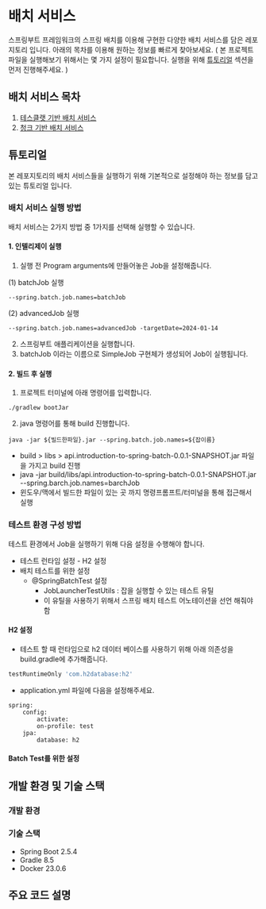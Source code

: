 # 배치 서비스
스프링부트 프레임워크의 스프링 배치를 이용해 구현한 다양한 배치 서비스를 담은 레포지토리 입니다. 아래의 목차를 이용해 원하는 정보를 빠르게 찾아보세요.
( 본 프로젝트 파일을 실행해보기 위해서는 몇 가지 설정이 필요합니다. 실행을 위해 [튜토리얼](#튜토리얼) 섹션을 먼저 진행해주세요. )

## 배치 서비스 목차
1. [테스클랫 기반 배치 서비스](https://github.com/samdaseuss/batch-service/tree/tasklet)
2. [청크 기반 배치 서비스](https://github.com/samdaseuss/batch-service/tree/chunk)

## 튜토리얼
본 레포지토리의 배치 서비스들을 실행하기 위해 기본적으로 설정해야 하는 정보를 담고 있는 튜토리얼 입니다.
### 배치 서비스 실행 방법
배치 서비스는 2가지 방법 중 1가지를 선택해 실행할 수 있습니다.
#### 1. 인텔리제이 실행
1. 실행 전 Program arguments에 만들어놓은 Job을 설정해줍니다.

(1) batchJob 실행
```setup
--spring.batch.job.names=batchJob
```
(2) advancedJob 실행
```setup
--spring.batch.job.names=advancedJob -targetDate=2024-01-14
```

2. 스프링부트 애플리케이션을 실행합니다. 
3. batchJob 이라는 이름으로 SimpleJob 구현체가 생성되어 Job이 실행됩니다.

#### 2. 빌드 후 실행
1. 프로젝트 터미널에 아래 명령어를 입력합니다.
```terminal
./gradlew bootJar
```
2. java 명령어를 통해 build 진행합니다.
```terminal
java -jar ${빌드한파일}.jar --spring.batch.job.names=${잡이름}
```
* build > libs > api.introduction-to-spring-batch-0.0.1-SNAPSHOT.jar 파일을 가지고 build 진행
* java -jar build/libs/api.introduction-to-spring-batch-0.0.1-SNAPSHOT.jar --spring.barch.job.names=barchJob
* 윈도우/맥에서 빌드한 파일이 있는 곳 까지 명령프롬프트/터미널을 통해 접근해서 실행

### 테스트 환경 구성 방법
테스트 환경에서 Job을 실행하기 위해 다음 설정을 수행해야 합니다.
* 테스트 런타임 설정 - H2 설정
* 배치 테스트를 위한 설정
  * @SpringBatchTest 설정
    * JobLauncherTestUtils : 잡을 실행할 수 있는 테스트 유틸
    * 이 유틸을 사용하기 위해서 스프링 배치 테스트 어노테이션을 선언 해줘야함
#### H2 설정
* 테스트 할 때 런타임으로 h2 데이터 베이스를 사용하기 위해 아래 의존성을 build.gradle에 추가해줍니다.
```groovy
testRuntimeOnly 'com.h2database:h2'
```
* application.yml 파일에 다음을 설정해주세요.
```
spring:
    config:
        activate:
        on-profile: test
    jpa:
        database: h2
```
#### Batch Test를 위한 설정

## 개발 환경 및 기술 스택
### 개발 환경
### 기술 스택
* Spring Boot 2.5.4
* Gradle 8.5
* Docker 23.0.6

## 주요 코드 설명